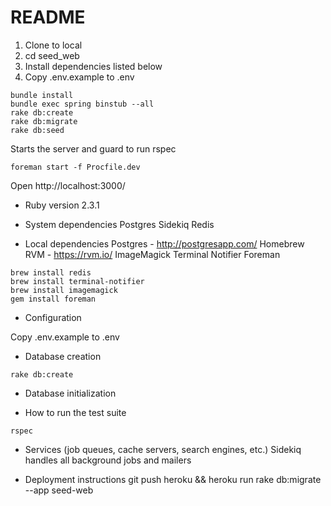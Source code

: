 # README

1. Clone to local
2. cd seed_web
3. Install dependencies listed below
4. Copy .env.example to .env

```
bundle install
bundle exec spring binstub --all
rake db:create
rake db:migrate
rake db:seed
```

Starts the server and guard to run rspec
```
foreman start -f Procfile.dev
```
Open http://localhost:3000/

* Ruby version 2.3.1

* System dependencies
Postgres
Sidekiq
Redis

* Local dependencies
Postgres - http://postgresapp.com/
Homebrew
RVM - https://rvm.io/
ImageMagick 
Terminal Notifier
Foreman

```
brew install redis
brew install terminal-notifier
brew install imagemagick
gem install foreman
```


* Configuration

Copy .env.example to .env

* Database creation

```
rake db:create
```

* Database initialization

* How to run the test suite

```
rspec
```

* Services (job queues, cache servers, search engines, etc.)
Sidekiq handles all background jobs and mailers


* Deployment instructions
git push heroku && heroku run rake db:migrate --app seed-web


